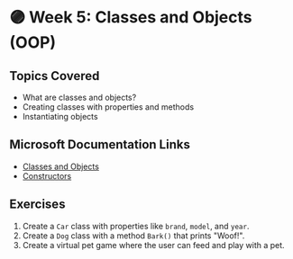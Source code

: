 # 🟣 Week 5: Classes and Objects (OOP)

## Topics Covered
- What are classes and objects?
- Creating classes with properties and methods
- Instantiating objects

## Microsoft Documentation Links
- [Classes and Objects](https://learn.microsoft.com/en-us/dotnet/csharp/programming-guide/classes-and-structs/)
- [Constructors](https://learn.microsoft.com/en-us/dotnet/csharp/programming-guide/classes-and-structs/constructors)

## Exercises
1. Create a `Car` class with properties like `brand`, `model`, and `year`.
2. Create a `Dog` class with a method `Bark()` that prints "Woof!".
3. Create a virtual pet game where the user can feed and play with a pet.
